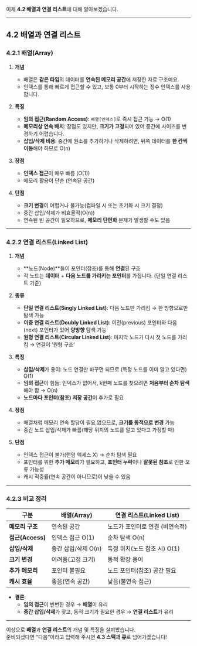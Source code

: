 이제 **4.2 배열과 연결 리스트**에 대해 알아보겠습니다.

---

## **4.2 배열과 연결 리스트**

### 4.2.1 배열(Array)

1) **개념**  
   - 배열은 **같은 타입**의 데이터를 **연속된 메모리 공간**에 저장한 자료 구조예요.  
   - 인덱스를 통해 빠르게 접근할 수 있고, 보통 0부터 시작하는 정수 인덱스를 사용합니다.

2) **특징**  
   - **임의 접근(Random Access)**: `배열[인덱스]`로 즉시 접근 가능 → O(1)  
   - **메모리상 연속 배치**: 장점도 있지만, **크기가 고정**되어 있어 중간에 사이즈를 변경하기 어렵습니다.  
   - **삽입/삭제 비용**: 중간에 원소를 추가하거나 삭제하려면, 뒤쪽 데이터를 **한 칸씩 이동**해야 하므로 O(n)

3) **장점**  
   - **인덱스 접근**이 매우 빠름 (O(1))  
   - 메모리 활용이 단순 (연속된 공간)

4) **단점**  
   - **크기 변경**이 어렵거나 불가능(컴파일 시 또는 초기화 시 크기 결정)  
   - 중간 삽입/삭제가 비효율적(O(n))  
   - 연속된 빈 공간이 필요하므로, **메모리 단편화** 문제가 발생할 수도 있음

---

### 4.2.2 연결 리스트(Linked List)

1) **개념**  
   - **노드(Node)**들이 포인터(참조)를 통해 **연결**된 구조  
   - 각 노드는 **데이터** + **다음 노드를 가리키는 포인터**를 가집니다. (단일 연결 리스트 기준)

2) **종류**  
   - **단일 연결 리스트(Singly Linked List)**: 다음 노드만 가리킴 → 한 방향으로만 탐색 가능  
   - **이중 연결 리스트(Doubly Linked List)**: 이전(previous) 포인터와 다음(next) 포인터가 있어 **양방향** 탐색 가능  
   - **원형 연결 리스트(Circular Linked List)**: 마지막 노드가 다시 첫 노드를 가리킴 → 연결이 ‘원형 구조’

3) **특징**  
   - **삽입/삭제**가 용이: 노드 연결만 바꾸면 되므로 (특정 노드를 이미 알고 있다면) O(1)  
   - **임의 접근**이 힘듦: 인덱스가 없어서, k번째 노드를 찾으려면 **처음부터 순차 탐색**해야 함 → O(n)  
   - **노드마다 포인터(참조) 저장 공간**이 추가로 필요

4) **장점**  
   - 배열처럼 메모리 연속 할당이 필요 없으므로, **크기를 동적으로 변경** 가능  
   - 중간 노드 삽입/삭제가 빠름(해당 위치의 노드를 알고 있다고 가정할 때)

5) **단점**  
   - 인덱스 접근이 불가(랜덤 액세스 X) → 순차 탐색 필요  
   - 포인터를 위한 **추가 메모리**가 필요하고, **포인터 누락**이나 **잘못된 참조**로 인한 오류 가능성  
   - 캐시 적중률(연속 공간이 아니므로)이 낮을 수 있음

---

### 4.2.3 비교 정리

| 구분              | 배열(Array)            | 연결 리스트(Linked List)             |
|-------------------|------------------------|---------------------------------------|
| **메모리 구조**   | 연속된 공간           | 노드가 포인터로 연결 (비연속적)       |
| **접근(Access)**  | 인덱스 접근 O(1)      | 순차 탐색 O(n)                        |
| **삽입/삭제**     | 중간 삽입/삭제 O(n)   | 특정 위치(노드 참조 시) O(1)          |
| **크기 변경**     | 어려움(고정 크기)     | 동적 확장 용이                        |
| **추가 메모리**   | 포인터 불필요         | 노드 포인터(참조) 공간 필요           |
| **캐시 효율**     | 좋음(연속 공간)       | 낮음(불연속 접근)                     |

- **결론**: 
  - **임의 접근**이 빈번한 경우 → **배열**이 유리  
  - **중간 삽입/삭제**가 잦고, 동적 크기가 필요한 경우 → **연결 리스트**가 유리  

---

이상으로 **배열**과 **연결 리스트**의 개념 및 특징을 살펴봤습니다.  
준비되셨다면 “다음”이라고 입력해 주시면 **4.3 스택과 큐**로 넘어가겠습니다!